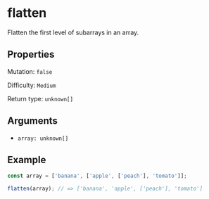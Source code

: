 # flatten

Flatten the first level of subarrays in an array.

## Properties

Mutation: `false`

Difficulty: `Medium`

Return type: `unknown[]`

## Arguments

- `array: unknown[]`

## Example

```typescript
const array = ['banana', ['apple', ['peach'], 'tomato']];

flatten(array); // => ['banana', 'apple', ['peach'], 'tomato']
```
